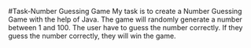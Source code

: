 #Task-Number Guessing Game
My task is to create a Number Guessing Game with the help of Java. The game will randomly generate a number between 1 and 100.
The user have  to guess the number correctly. If they guess the number correctly, 
they will win the game.
